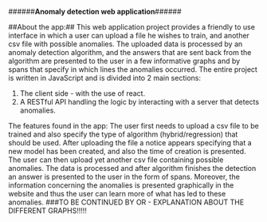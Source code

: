 ######**Anomaly detection web application**######

##About the app:##
This web application project provides a friendly to use interface in which a user can upload a file he wishes
to train, and another csv file with possible anomalies. The uploaded data is processed by an anomaly detection 
algorithm, and the answers that are sent back from the algorithm are presented to the user in a few
informative graphs and by spans that specify in which lines the anomalies occurred.
The entire project is written in JavaScript and is divided into 2 main sections:
1. The client side - with the use of react. 
2. A RESTful API handling the logic by interacting with a server that detects anomalies. 

The features found in the app:
The user first needs to upload a csv file to be trained and also specify the type of algorithm
(hybrid/regression) that should be used. After uploading the file a notice appears specifying that
a new model has been created, and also the time of creation is presented. 
The user can then upload yet another csv file containing possible anomalies. The data is processed and after
algorithm finishes the detection an answer is presented to the user in the form of spans.
Moreover, the information concerning the anomalies is presented graphically in the website and
thus the user can learn more of what has led to these anomalies. 
###TO BE CONTINUED BY OR - EXPLANATION ABOUT THE DIFFERENT GRAPHS!!!!!





